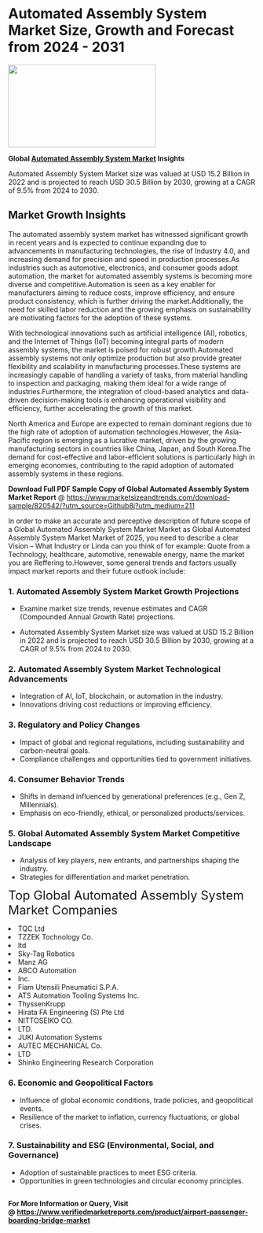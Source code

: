 <H1>Automated Assembly System Market Size, Growth and Forecast from 2024 - 2031</H1><img class="aligncenter size-medium wp-image-584254" src="https://thirdeyenews.in/wp-content/uploads/2024/09/Global-Market-Research-300x168.jpeg" alt="" width="300" height="168" /><p><strong>Global&nbsp;<a href="https://www.marketsizeandtrends.com/download-sample/820542/?utm_source=Github8j?utm_medium=211">Automated Assembly System Market</a> Insights</strong></p><p>Automated Assembly System Market size was valued at USD 15.2 Billion in 2022 and is projected to reach USD 30.5 Billion by 2030, growing at a CAGR of 9.5% from 2024 to 2030.</p><p><h2>Market Growth Insights</h2> <p>The automated assembly system market has witnessed significant growth in recent years and is expected to continue expanding due to advancements in manufacturing technologies, the rise of Industry 4.0, and increasing demand for precision and speed in production processes.As industries such as automotive, electronics, and consumer goods adopt automation, the market for automated assembly systems is becoming more diverse and competitive.Automation is seen as a key enabler for manufacturers aiming to reduce costs, improve efficiency, and ensure product consistency, which is further driving the market.Additionally, the need for skilled labor reduction and the growing emphasis on sustainability are motivating factors for the adoption of these systems.</p> <p>With technological innovations such as artificial intelligence (AI), robotics, and the Internet of Things (IoT) becoming integral parts of modern assembly systems, the market is poised for robust growth.Automated assembly systems not only optimize production but also provide greater flexibility and scalability in manufacturing processes.These systems are increasingly capable of handling a variety of tasks, from material handling to inspection and packaging, making them ideal for a wide range of industries.Furthermore, the integration of cloud-based analytics and data-driven decision-making tools is enhancing operational visibility and efficiency, further accelerating the growth of this market.</p> <p>North America and Europe are expected to remain dominant regions due to the high rate of adoption of automation technologies.However, the Asia-Pacific region is emerging as a lucrative market, driven by the growing manufacturing sectors in countries like China, Japan, and South Korea.The demand for cost-effective and labor-efficient solutions is particularly high in emerging economies, contributing to the rapid adoption of automated assembly systems in these regions.</p> <p><span class=""><strong>Download Full PDF Sample Copy of Global Automated Assembly System Market Report</strong> @ <a href="https://www.marketsizeandtrends.com/download-sample/820542/?utm_source=Github8j?utm_medium=211" target="_blank">https://www.marketsizeandtrends.com/download-sample/820542/?utm_source=Github8j?utm_medium=211</a></span></p><p>In order to make an accurate and perceptive description of future scope of a Global&nbsp;Automated Assembly System Market Market as Global&nbsp;Automated Assembly System Market Market of 2025, you need to describe a clear Vision &ndash; What Industry or Linda can you think of for example: Quote from a Technology, healthcare, automotive, renewable energy, name the market you are Reffering to.However, some general trends and factors usually impact market reports and their future outlook include:</p><h3>1.&nbsp;<strong>Automated Assembly System Market Growth Projections</strong></h3><ul><li>Examine market size trends, revenue estimates and CAGR (Compounded Annual Growth Rate) projections.</li><li><p>Automated Assembly System Market size was valued at USD 15.2 Billion in 2022 and is projected to reach USD 30.5 Billion by 2030, growing at a CAGR of 9.5% from 2024 to 2030.</p></li></ul><h3>2.&nbsp;<strong>Automated Assembly System Market Technological Advancements</strong></h3><ul><li>Integration of AI, IoT, blockchain, or automation in the industry.</li><li>Innovations driving cost reductions or improving efficiency.</li></ul><h3>3.&nbsp;<strong>Regulatory and Policy Changes</strong></h3><ul><li>Impact of global and regional regulations, including sustainability and carbon-neutral goals.</li><li>Compliance challenges and opportunities tied to government initiatives.</li></ul><h3>4.&nbsp;<strong>Consumer Behavior Trends</strong></h3><ul><li>Shifts in demand influenced by generational preferences (e.g., Gen Z, Millennials).</li><li>Emphasis on eco-friendly, ethical, or personalized products/services.</li></ul><h3>5.&nbsp;<strong>Global Automated Assembly System Market Competitive Landscape</strong></h3><ul><li>Analysis of key players, new entrants, and partnerships shaping the industry.</li><li>Strategies for differentiation and market penetration.</li></ul><p data-pm-slice="1 1 []"><span style="color: inherit; font-family: inherit; font-size: 25px;">Top Global Automated Assembly System Market Companies</span></p><div class="" data-test-id=""><p><li>TQC Ltd</li><li> TZZEK Tochnology Co.</li><li>ltd</li><li> Sky-Tag Robotics</li><li> Manz AG</li><li> ABCO Automation</li><li> Inc.</li><li> Fiam Utensili Pneumatici S.P.A.</li><li> ATS Automation Tooling Systems Inc.</li><li> ThyssenKrupp</li><li> Hirata FA Engineering (S) Pte Ltd</li><li> NITTOSEIKO CO.</li><li> LTD.</li><li> JUKI Automation Systems</li><li> AUTEC MECHANICAL Co.</li><li>LTD</li><li> Shinko Engineering Research Corporation</li></p></div><h3>6.&nbsp;<strong>Economic and Geopolitical Factors</strong></h3><ul><li>Influence of global economic conditions, trade policies, and geopolitical events.</li><li>Resilience of the market to inflation, currency fluctuations, or global crises.</li></ul><h3>7.&nbsp;<strong>Sustainability and ESG (Environmental, Social, and Governance)</strong></h3><ul><li>Adoption of sustainable practices to meet ESG criteria.</li><li>Opportunities in green technologies and circular economy principles.</li></ul><h2><strong style="font-size: 14px;">For More Information or Query, Visit @&nbsp;</strong><a style="background-color: #ffffff; font-size: 14px;" href="https://www.marketsizeandtrends.com/report/automated-assembly-system-market/" target="_blank">https://www.verifiedmarketreports.com/product/airport-passenger-boarding-bridge-market</a></h2>